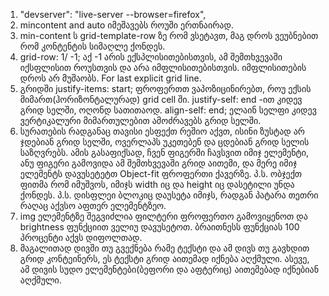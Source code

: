 1.  "devserver": "live-server --browser=firefox",
2.  mincontent and auto იმეშავებს როუში ერთნაირად.
3.  min-content ს grid-template-row ზე რომ ვსეტავთ,
    მაგ დროს ვეუბნებით რომ კონტენტის სიმაღლე ქონდეს.
4.  grid-row: 1/ -1; აქ -1 არის ექსპლისითებისთვის, ამ შემთხვევაში
    იქსფლისით როუსთვის და არა იმფლისითებისთვის.
    იმფლისითების დროს არ მუშაობს. For last explicit grid line.
5.  გრიდში justify-items: start; ფროფერთთ ვაპოზიცინირებთ,
    როუ ექსის მიმართ(ჰორიზონტალურად) grid cell ში. justify-self: end -ით კიდევ გრიდ სელში,
    ოღონდ სათითაოდ. align-self: end; ელაინ სელფი კიდევ
    ვერტიკალური მიმართულებით ამოძრავებს გრიდ სელში.
6.  სურათების რადგანაც თავისი ესფექთ რეშიო აქვთ, ისინი ზუსტად არ ჯდებიან გრიდ სელში,
    ოვერლაპს უკეთებენ და ცდებიან გრიდ სელის საზღვრებს. ამის გასაფიქსად, ჩვენ ფიგერში
    ჩავსვით იმიჯ ელემენტი, ანუ ფიგერი გამოვიდა ამ შემთხვევაში გრიდ აითემი, და მერე
    იმიჯ ელემენტს დავუსეტეტთ Object-fit ფროფერთი ქავერზე.
    პ.ს. ობჯექთ ფითმა რომ იმუშვოს, იმიჯს width იც და
    height იც დასეტილი უნდა ქონდეს.
    პ.ს. დისფლეი ბლოკიც დაუსეტა იმიჯს, რადგან პატარა თეთრი რაღაც
    აქვსო აფთერ ელემენტზეო.
7.  img ელემენტზე შეგვიძლია ფილტერი ფროფერთო გამოვიყენოთ და brightness ფუნქციით
    ველიუ დავუსეტოთ. ბრაითნესს ფუნქციას 100 პროცენტი აქვს დიფოლთად.
8.  მაგალითად დივში თუ გვექნება რამე ტექსტი და ამ დივს თუ გავხდით გრიდ კონტეინერს,
    ეს ტექსტი გრიდ აითემად იქნება აღქმული. ასევე, ამ დივის სუდო ელემენტები(ბეფორი და აფტერიც)
    აითემებად იქნებიან აღქმული.

